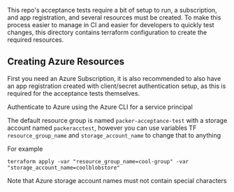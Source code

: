 This repo's acceptance tests require a bit of setup to run, a subscription, and app registration, and several resources must be created.  To make this process easier to manage in CI and easier for developers to quickly test changes, this directory contains terraform configuration to create the required resources.

## Creating Azure Resources

First you need an Azure Subscription, it is also recommended to also have an app registration created with client/secret authentication setup, as this is required for the acceptance tests themselves.

Authenticate to Azure using the Azure CLI for a service principal

The default resource group is named `packer-acceptance-test` with a storage account named `packeracctest`, however you can use variables TF `resource_group_name` and `storage_account_name` to change that to anything

For example 
```
terraform apply -var "resource_group_name=cool-group" -var "storage_account_name=coolblobstore"
```

Note that Azure storage account names must not contain special characters

